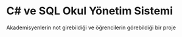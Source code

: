 # C# ve SQL Okul Yönetim Sistemi
 Akademisyenlerin not girebildiği ve öğrencilerin görebildiği bir proje
